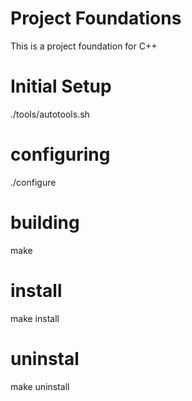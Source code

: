 # Project Foundations

This is a project foundation for C++

# Initial Setup

./tools/autotools.sh

# configuring

./configure

# building

make

# install

make install

# uninstal

make uninstall
